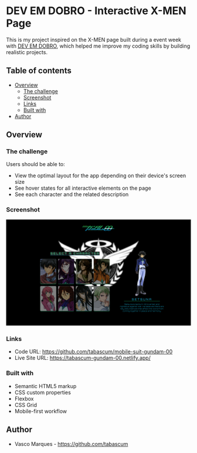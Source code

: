 # DEV EM DOBRO - Interactive X-MEN Page

This is my project inspired on the X-MEN page built during a event week with [DEV EM DOBRO](https://devemdobro.com/matriculas-abertas/), which helped me improve my coding skills by building realistic projects.

## Table of contents

- [Overview](#overview)
  - [The challenge](#the-challenge)
  - [Screenshot](#screenshot)
  - [Links](#links)
  - [Built with](#built-with)
- [Author](#author)

## Overview

### The challenge

Users should be able to:

- View the optimal layout for the app depending on their device's screen size
- See hover states for all interactive elements on the page
- See each character and the related description

### Screenshot

![](./src//images//gundam-desktop-screenshot.png)

### Links

- Code URL: https://github.com/tabascum/mobile-suit-gundam-00
- Live Site URL: https://tabascum-gundam-00.netlify.app/

### Built with

- Semantic HTML5 markup
- CSS custom properties
- Flexbox
- CSS Grid
- Mobile-first workflow

## Author

- Vasco Marques - https://github.com/tabascum
